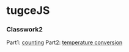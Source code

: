 # tugceJS 

### Classwork2
Part1: [counting](https://tugcekocak.github.io/tugceJS/classwork_part1.html)
Part2: [temperature conversion](https://tugcekocak.github.io/tugceJS/classwork_part2.html)
